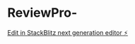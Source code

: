 # ReviewPro-

[Edit in StackBlitz next generation editor ⚡️](https://stackblitz.com/~/github.com/islamelgarhi/ReviewPro-)